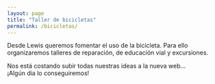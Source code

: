 ```yaml
---
layout: page
title: "Taller de bicicletas"
permalink: /bicicletas/
---
```


Desde Lewis queremos fomentar el uso de la bicicleta. Para ello organizaremos talleres de reparación, de educación vial y excursiones.

Nos está costando subir todas nuestras ideas a la nueva web...  
¡Algún dia lo conseguiremos!
